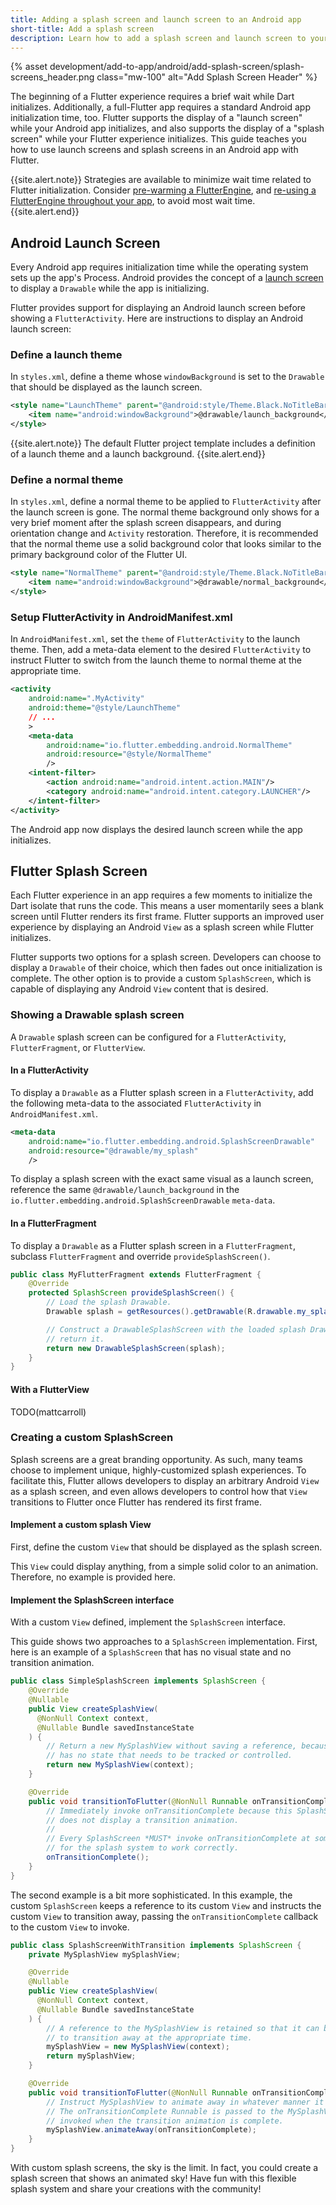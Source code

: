 ```yaml
---
title: Adding a splash screen and launch screen to an Android app
short-title: Add a splash screen
description: Learn how to add a splash screen and launch screen to your Android app.
---
```


{% asset
development/add-to-app/android/add-splash-screen/splash-screens_header.png
class="mw-100" alt="Add Splash Screen Header" %}

The beginning of a Flutter experience requires a brief wait while Dart
initializes. Additionally, a full-Flutter app requires a standard Android app
initialization time, too. Flutter supports the display of a "launch screen"
while your Android app initializes, and also supports the display of a "splash
screen" while your Flutter experience initializes. This guide teaches you how to
use launch screens and splash screens in an Android app with Flutter.

{{site.alert.note}}
  Strategies are available to minimize wait time related to Flutter
  initialization. Consider [pre-warming a FlutterEngine](), and
  [re-using a FlutterEngine throughout your app](), to avoid most wait time.
{{site.alert.end}}

## Android Launch Screen

Every Android app requires initialization time while the operating system sets
up the app's Process. Android provides the concept of a [launch screen] to
display a `Drawable` while the app is initializing.

[launch screen]: {{site.android-dev}}/topic/performance/vitals/launch-time#themed

Flutter provides support for displaying an Android launch screen before showing
a `FlutterActivity`. Here are instructions to display an Android launch screen:

### Define a launch theme

In `styles.xml`, define a theme whose `windowBackground` is set to the
`Drawable` that should be displayed as the launch screen.

```xml
<style name="LaunchTheme" parent="@android:style/Theme.Black.NoTitleBar">
    <item name="android:windowBackground">@drawable/launch_background</item>
</style>
```

{{site.alert.note}}
  The default Flutter project template includes a definition of a launch theme
  and a launch background.
{{site.alert.end}}

### Define a normal theme

In `styles.xml`, define a normal theme to be applied to `FlutterActivity` after
the launch screen is gone. The normal theme background only shows for a very
brief moment after the splash screen disappears, and during orientation change
and `Activity` restoration. Therefore, it is recommended that the normal theme
use a solid background color that looks similar to the primary background color
of the Flutter UI.

```xml
<style name="NormalTheme" parent="@android:style/Theme.Black.NoTitleBar">
    <item name="android:windowBackground">@drawable/normal_background</item>
</style>
```

### Setup FlutterActivity in AndroidManifest.xml

In `AndroidManifest.xml`, set the `theme` of `FlutterActivity` to the launch
theme. Then, add a meta-data element to the desired `FlutterActivity` to instruct
Flutter to switch from the launch theme to normal theme at the appropriate time.

```xml
<activity
    android:name=".MyActivity"
    android:theme="@style/LaunchTheme"
    // ...
    >
    <meta-data
        android:name="io.flutter.embedding.android.NormalTheme"
        android:resource="@style/NormalTheme"
        />
    <intent-filter>
        <action android:name="android.intent.action.MAIN"/>
        <category android:name="android.intent.category.LAUNCHER"/>
    </intent-filter>
</activity>
```

The Android app now displays the desired launch screen while the app
initializes.

## Flutter Splash Screen

Each Flutter experience in an app requires a few moments to initialize the Dart
isolate that runs the code. This means a user momentarily sees a blank screen
until Flutter renders its first frame. Flutter supports an improved user
experience by displaying an Android `View` as a splash screen while Flutter
initializes.

Flutter supports two options for a splash screen. Developers can choose to
display a `Drawable` of their choice, which then fades out once initialization
is complete. The other option is to provide a custom `SplashScreen`, which is
capable of displaying any Android `View` content that is desired.

### Showing a Drawable splash screen

A `Drawable` splash screen can be configured for a `FlutterActivity`,
`FlutterFragment`, or `FlutterView`.

#### In a FlutterActivity

To display a `Drawable` as a Flutter splash screen in a `FlutterActivity`, add
the following meta-data to the associated `FlutterActivity` in
`AndroidManifest.xml`.

```xml
<meta-data
    android:name="io.flutter.embedding.android.SplashScreenDrawable"
    android:resource="@drawable/my_splash"
    />
```

To display a splash screen with the exact same visual as a launch screen,
reference the same `@drawable/launch_background` in the
`io.flutter.embedding.android.SplashScreenDrawable` `meta-data`.

#### In a FlutterFragment

To display a `Drawable` as a Flutter splash screen in a `FlutterFragment`,
subclass `FlutterFragment` and override `provideSplashScreen()`.

```java
public class MyFlutterFragment extends FlutterFragment {
    @Override
    protected SplashScreen provideSplashScreen() {
        // Load the splash Drawable.
        Drawable splash = getResources().getDrawable(R.drawable.my_splash);

        // Construct a DrawableSplashScreen with the loaded splash Drawable and
        // return it.
        return new DrawableSplashScreen(splash);
    }
}
```

#### With a FlutterView

TODO(mattcarroll)

### Creating a custom SplashScreen

Splash screens are a great branding opportunity. As such, many teams choose to
implement unique, highly-customized splash experiences. To facilitate this,
Flutter allows developers to display an arbitrary Android `View` as a splash
screen, and even allows developers to control how that `View` transitions to
Flutter once Flutter has rendered its first frame.

#### Implement a custom splash View

First, define the custom `View` that should be displayed as the splash screen.

This `View` could display anything, from a simple solid color to an animation.
Therefore, no example is provided here.

#### Implement the SplashScreen interface

With a custom `View` defined, implement the `SplashScreen` interface.

This guide shows two approaches to a `SplashScreen` implementation. First, here
is an example of a `SplashScreen` that has no visual state and no transition
animation.

```java
public class SimpleSplashScreen implements SplashScreen {
    @Override
    @Nullable
    public View createSplashView(
      @NonNull Context context,
      @Nullable Bundle savedInstanceState
    ) {
        // Return a new MySplashView without saving a reference, because it
        // has no state that needs to be tracked or controlled.
        return new MySplashView(context);
    }

    @Override
    public void transitionToFlutter(@NonNull Runnable onTransitionComplete) {
        // Immediately invoke onTransitionComplete because this SplashScreen
        // does not display a transition animation.
        //
        // Every SplashScreen *MUST* invoke onTransitionComplete at some point
        // for the splash system to work correctly.
        onTransitionComplete();
    }
}
```

The second example is a bit more sophisticated. In this example, the custom
`SplashScreen` keeps a reference to its custom `View` and instructs the custom
`View` to transition away, passing the `onTransitionComplete` callback to the
custom `View` to invoke.

```java
public class SplashScreenWithTransition implements SplashScreen {
    private MySplashView mySplashView;

    @Override
    @Nullable
    public View createSplashView(
      @NonNull Context context,
      @Nullable Bundle savedInstanceState
    ) {
        // A reference to the MySplashView is retained so that it can be told
        // to transition away at the appropriate time.
        mySplashView = new MySplashView(context);
        return mySplashView;
    }

    @Override
    public void transitionToFlutter(@NonNull Runnable onTransitionComplete) {
        // Instruct MySplashView to animate away in whatever manner it desires.
        // The onTransitionComplete Runnable is passed to the MySplashView to be
        // invoked when the transition animation is complete.
        mySplashView.animateAway(onTransitionComplete);
    }
}
```

With custom splash screens, the sky is the limit. In fact, you could create a
splash screen that shows an animated sky! Have fun with this flexible splash
system and share your creations with the community!